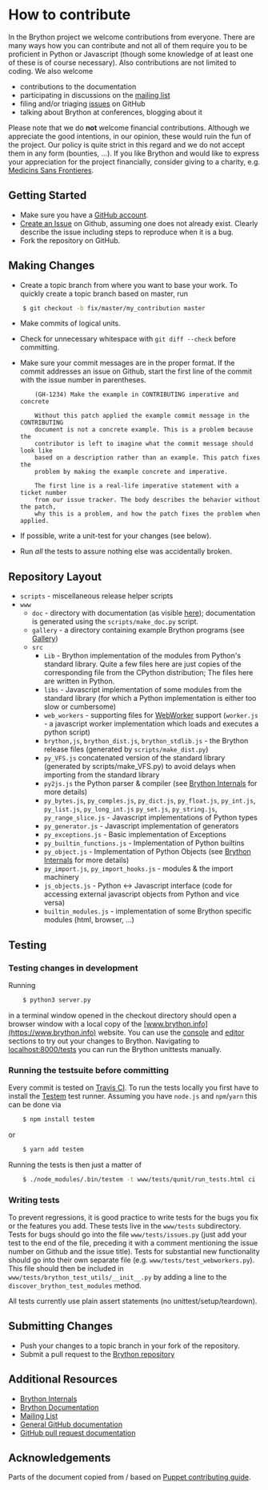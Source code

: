 # How to contribute

In the Brython project we welcome contributions from everyone. There are
many ways how you can contribute and not all of them require you to be
proficient in Python or Javascript (though some knowledge of at least one
of these is of course necessary). Also contributions are not limited to
coding. We also welcome

* contributions to the documentation
* participating in discussions on the [mailing list](https://groups.google.com/forum/#!forum/brython)
* filing and/or triaging [issues](https://github.com/brython-dev/brython/issues) on GitHub
* talking about Brython at conferences, blogging about it


Please note that we do **not** welcome financial contributions. Although we
appreciate the good intentions, in our opinion, these would ruin the fun of
the project. Our policy is quite strict in this regard and we do not
accept them in any form (bounties, ...). If you like Brython and would
like to express your appreciation for the project financially, consider giving
to a charity, e.g. [Medicins Sans Frontieres](www.msf.org).

## Getting Started

* Make sure you have a [GitHub account](https://github.com/signup/free).
* [Create an Issue](https://github.com/brython-dev/brython/issues/new) on Github, assuming one does not already exist. Clearly describe the issue including steps to reproduce when it is a bug.
* Fork the repository on GitHub.

## Making Changes

* Create a topic branch from where you want to base your work. To quickly
  create a topic branch based on master, run
```bash
    $ git checkout -b fix/master/my_contribution master
```
* Make commits of logical units.
* Check for unnecessary whitespace with `git diff --check` before committing.
* Make sure your commit messages are in the proper format. If the commit
  addresses an issue on Github,  start the first line of the commit with the
  issue number in parentheses.

  ```
      (GH-1234) Make the example in CONTRIBUTING imperative and concrete

      Without this patch applied the example commit message in the CONTRIBUTING
      document is not a concrete example. This is a problem because the
      contributor is left to imagine what the commit message should look like
      based on a description rather than an example. This patch fixes the
      problem by making the example concrete and imperative.

      The first line is a real-life imperative statement with a ticket number
      from our issue tracker. The body describes the behavior without the patch,
      why this is a problem, and how the patch fixes the problem when applied.
  ```
* If possible, write a unit-test for your changes (see below).
* Run _all_ the tests to assure nothing else was accidentally broken.

## Repository Layout

  - `scripts` - miscellaneous release helper scripts
  - `www`
    - `doc` - directory with documentation (as visible [here](http://www.brython.info/static_doc/en/intro.html?lang=en)); documentation is generated using the `scripts/make_doc.py` script.
    - `gallery` - a directory containing example Brython programs (see [Gallery](http://www.brython.info/gallery/gallery_en.html?lang=en))
    - `src`
        - `Lib` - Brython implementation of the modules from Python's standard library. Quite a few files here are just copies of the corresponding file from the CPython distribution; The files here are written in Python.
        - `libs` - Javascript implementation of some modules from the standard library (for which a Python implementation is either too slow or cumbersome)
        - `web_workers` - supporting files for [WebWorker](https://developer.mozilla.org/en-US/docs/Web/API/Web_Workers_API) support (`worker.js` - a javascript worker implementation which loads and executes a python script)
        - `brython,js`, `brython_dist.js`, `brython_stdlib.js` - the Brython release files (generated by
        `scripts/make_dist.py`)
        - `py_VFS.js` concatenated version of the standard library (generated by scripts/make_VFS.py) to avoid
        delays when importing from the standard library
        - `py2js.js` the Python parser & compiler (see [Brython Internals](https://github.com/brython-dev/brython/wiki/How-Brython-works) for more details)
        - `py_bytes.js`, `py_comples.js`, `py_dict.js`, `py_float.js`, `py_int.js`, `py_list.js`, `py_long_int.js`
        `py_set.js`, `py_string.js`, `py_range_slice.js` - Javascript implementations of Python types
        - `py_generator.js` - Javascript implementation of generators
        - `py_exceptions.js` - Basic implementation of Exceptions
        - `py_builtin_functions.js` - Implementation of Python builtins
        - `py_object.js` - Implementation of Python Objects (see [Brython Internals](https://github.com/brython-dev/brython/wiki/How-Brython-works) for more details)
        - `py_import.js`, `py_import_hooks.js` - modules & the import machinery
        - `js_objects.js` - Python <-> Javascript interface (code for accessing external javascript objects from Python and vice versa)
        - `builtin_modules.js` - implementation of some Brython specific modules (html, browser, ...)


## Testing

### Testing changes in development

Running

```bash
    $ python3 server.py
```

in a terminal window opened in the checkout directory should open a browser
window with a local copy of the [www.brython.info](https://www.brython.info) website. You can use
the [console](http://localhost:8000/tests/console.html?lang=en) and
[editor](http://localhost:8000/tests/editor.html?lang=en) sections to try
out your changes to Brython. Navigating to [localhost:8000/tests](http://localhost:8000/tests/)
you can run the Brython unittests manually.

### Running the testsuite before committing

Every commit is tested on [Travis CI](https://travis-ci.org/brython-dev/brython). To run the
tests locally you first have to install the [Testem](https://github.com/testem/testem) test runner.
Assuming you have `node.js` and `npm`/`yarn` this can be done via

```bash
    $ npm install testem
```
or
```bash
    $ yarn add testem
```

Running the tests is then just a matter of
```bash
    $ ./node_modules/.bin/testem -t www/tests/qunit/run_tests.html ci
```

### Writing tests

To prevent regressions, it is good practice to write tests for the bugs you
fix or the features you add. These tests live in the `www/tests` subdirectory.
Tests for bugs should go into the file `www/tests/issues.py` (just add your test
to the end of the file, preceding it with a comment mentioning the issue number
on Github and the issue title). Tests for substantial new functionality should
go into their own separate file (e.g. `www/tests/test_webworkers.py`). This file
should then be included in `www/tests/brython_test_utils/__init__.py` by adding
a line to the `discover_brython_test_modules` method.

All tests currently use plain assert statements (no unittest/setup/teardown).


## Submitting Changes

* Push your changes to a topic branch in your fork of the repository.
* Submit a pull request to the [Brython repository](https://github.com/brython-dev/brython)

## Additional Resources

* [Brython Internals](https://github.com/brython-dev/brython/wiki/How-Brython-works)
* [Brython Documentation](http://www.brython.info/static_doc/en/intro.html?lang=en)
* [Mailing List](https://groups.google.com/forum/#!forum/brython)
* [General GitHub documentation](https://help.github.com/)
* [GitHub pull request documentation](https://help.github.com/articles/creating-a-pull-request/)

## Acknowledgements

Parts of the document copied from / based on [Puppet contributing guide](https://github.com/puppetlabs/puppet/blob/master/CONTRIBUTING.md).
